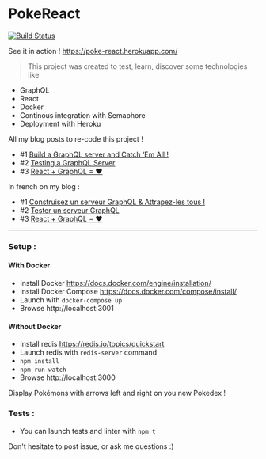 # PokeReact

[![Build Status](https://semaphoreci.com/api/v1/zgababa/pokereact/branches/master/badge.svg)](https://semaphoreci.com/zgababa/pokereact)

See it in action ! https://poke-react.herokuapp.com/

>This project was created to test, learn, discover some technologies like
  - GraphQL
  - React
  - Docker
  - Continous integration with Semaphore
  - Deployment with Heroku

All my blog posts to re-code this project ! 
  - #1 [Build a GraphQL server and Catch ‘Em All !](https://medium.com/@FdMstri/build-a-graphql-server-and-catch-em-all-af7a8f3bc111)
  - #2 [Testing a GraphQL Server
](https://medium.com/@FdMstri/testing-a-graphql-server-13512408c2fb)
  - #3 [React + GraphQL = ❤
](https://medium.com/@FdMstri/react-graphql-e0c1ca714525#.afishwkhv)

In french on my blog : 
 - #1 [Construisez un serveur GraphQL & Attrapez-les tous !](http://improvecoding.com/fr/tuto-serveur-graphql/)
 - #2 [Tester un serveur GraphQL](http://improvecoding.com/fr/tester-graphql-serveur/)
 - #3 [React + GraphQL = ❤](http://improvecoding.com/fr/react-graphql/)


--------

### Setup :
#### With Docker
- Install Docker https://docs.docker.com/engine/installation/
- Install Docker Compose https://docs.docker.com/compose/install/
- Launch with ```docker-compose up```
- Browse http://localhost:3001


#### Without Docker
- Install redis https://redis.io/topics/quickstart
- Launch redis with ``redis-server`` command
- ``npm install``
- ``npm run watch``
- Browse http://localhost:3000

Display Pokémons with arrows left and right on you new Pokedex !

### Tests :
 - You can launch tests and linter with ```npm t```

Don't hesitate to post issue, or ask me questions :)
